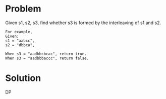 Problem
===
Given s1, s2, s3, find whether s3 is formed by the interleaving of s1 and s2.

	For example,
	Given:
	s1 = "aabcc",
	s2 = "dbbca",

	When s3 = "aadbbcbcac", return true.
	When s3 = "aadbbbaccc", return false.

Solution
===

DP